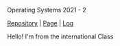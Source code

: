 Operating Systems 2021 - 2

[Repository](https://github.com/bryanttanujaya/oS212) | [Page](https://bryanttanujaya.github.io/oS212/) | [Log](https://github.com/bryanttanujaya/oS212/blob/master/TXT/mylog.txt)

Hello! I'm from the international Class
